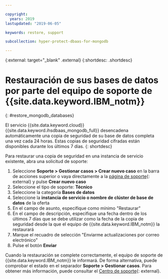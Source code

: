 ```yaml
---

copyright:
  years: 2019
lastupdated: "2019-06-05"

keywords: restore, support

subcollection: hyper-protect-dbaas-for-mongodb

---
```


{:external: target="_blank" .external}
{:shortdesc: .shortdesc}


# Restauración de sus bases de datos por parte del equipo de soporte de {{site.data.keyword.IBM_notm}}
{: #restore_mongodb_databases}

El servicio {{site.data.keyword.cloud}} {{site.data.keyword.ihsdbaas_mongodb_full}} desencadena automáticamente una copia de seguridad de su base de datos completa una vez cada 24 horas. Estas copias de seguridad cifradas están disponibles durante los últimos 7 días.
{: shortdesc}

Para restaurar una copia de seguridad en una instancia de servicio existente, abra una solicitud de soporte:
1. Seleccione **Soporte > Gestionar casos > Crear nuevo caso** en la barra de acciones superior o vaya directamente a la [página de soporte](https://cloud.ibm.com/unifiedsupport/cases/manage){: external} y pulse **Crear nuevo caso**
2. Seleccione el tipo de soporte: **Técnico**
3. Seleccione la categoría **Bases de datos**
4. Seleccione la **instancia de servicio o nombre de clúster de base de datos** de la oferta
5. En el campo de asunto, especifique como mínimo "Restaurar"
6. En el campo de descripción, especifique una fecha dentro de los últimos 7 días que se debe utilizar como la fecha de la copia de seguridad desde la que el equipo de {{site.data.keyword.IBM_notm}} la restaurará  
7. Marque el recuadro de selección "Enviarme actualizaciones por correo electrónico"
8. Pulse el botón **Enviar**

Cuando la restauración se complete correctamente, el equipo de soporte de {{site.data.keyword.IBM_notm}} le informará. De forma alternativa, puede comprobar el estado en el separador **Soporte > Gestionar casos**. Para obtener más información, puede consultar el [Centro de soporte](https://cloud.ibm.com/unifiedsupport/supportcenter){: external}.
